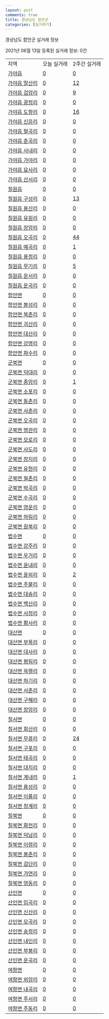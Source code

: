 ```yaml
---
layout: post
comments: true
title: 경상남도 함안군
categories: [실거래가]
---
```


경상남도 함안군 실거래 정보

2021년 06월 13일 등록된 실거래 정보: 0건


<table class="sortable">
  <tr>
    <td>지역</td>
    <td>오늘 실거래</td>
    <td>2주간 실거래</td>
  </tr>

  
  <tr class="item">
    <td><a href="4873025000.html">가야읍</a></td>
    <td><a href="4873025000.html">0</a></td>
    <td><a href="4873025000.html">0</a></td>
  </tr>
    

  <tr class="item">
    <td><a href="4873025021.html">가야읍 말산리</a></td>
    <td><a href="4873025021.html">0</a></td>
    <td><a href="4873025021.html">12</a></td>
  </tr>
    

  <tr class="item">
    <td><a href="4873025022.html">가야읍 검암리</a></td>
    <td><a href="4873025022.html">0</a></td>
    <td><a href="4873025022.html">9</a></td>
  </tr>
    

  <tr class="item">
    <td><a href="4873025023.html">가야읍 광정리</a></td>
    <td><a href="4873025023.html">0</a></td>
    <td><a href="4873025023.html">0</a></td>
  </tr>
    

  <tr class="item">
    <td><a href="4873025024.html">가야읍 도항리</a></td>
    <td><a href="4873025024.html">0</a></td>
    <td><a href="4873025024.html">16</a></td>
  </tr>
    

  <tr class="item">
    <td><a href="4873025025.html">가야읍 신음리</a></td>
    <td><a href="4873025025.html">0</a></td>
    <td><a href="4873025025.html">0</a></td>
  </tr>
    

  <tr class="item">
    <td><a href="4873025026.html">가야읍 혈곡리</a></td>
    <td><a href="4873025026.html">0</a></td>
    <td><a href="4873025026.html">0</a></td>
  </tr>
    

  <tr class="item">
    <td><a href="4873025027.html">가야읍 춘곡리</a></td>
    <td><a href="4873025027.html">0</a></td>
    <td><a href="4873025027.html">0</a></td>
  </tr>
    

  <tr class="item">
    <td><a href="4873025028.html">가야읍 사내리</a></td>
    <td><a href="4873025028.html">0</a></td>
    <td><a href="4873025028.html">0</a></td>
  </tr>
    

  <tr class="item">
    <td><a href="4873025029.html">가야읍 가야리</a></td>
    <td><a href="4873025029.html">0</a></td>
    <td><a href="4873025029.html">0</a></td>
  </tr>
    

  <tr class="item">
    <td><a href="4873025030.html">가야읍 묘사리</a></td>
    <td><a href="4873025030.html">0</a></td>
    <td><a href="4873025030.html">0</a></td>
  </tr>
    

  <tr class="item">
    <td><a href="4873025031.html">가야읍 산서리</a></td>
    <td><a href="4873025031.html">0</a></td>
    <td><a href="4873025031.html">0</a></td>
  </tr>
    

  <tr class="item">
    <td><a href="4873025300.html">칠원읍</a></td>
    <td><a href="4873025300.html">0</a></td>
    <td><a href="4873025300.html">0</a></td>
  </tr>
    

  <tr class="item">
    <td><a href="4873025321.html">칠원읍 구성리</a></td>
    <td><a href="4873025321.html">0</a></td>
    <td><a href="4873025321.html">13</a></td>
  </tr>
    

  <tr class="item">
    <td><a href="4873025322.html">칠원읍 용산리</a></td>
    <td><a href="4873025322.html">0</a></td>
    <td><a href="4873025322.html">0</a></td>
  </tr>
    

  <tr class="item">
    <td><a href="4873025323.html">칠원읍 유원리</a></td>
    <td><a href="4873025323.html">0</a></td>
    <td><a href="4873025323.html">0</a></td>
  </tr>
    

  <tr class="item">
    <td><a href="4873025324.html">칠원읍 장암리</a></td>
    <td><a href="4873025324.html">0</a></td>
    <td><a href="4873025324.html">0</a></td>
  </tr>
    

  <tr class="item">
    <td><a href="4873025325.html">칠원읍 오곡리</a></td>
    <td><a href="4873025325.html">0</a></td>
    <td><a href="4873025325.html">44</a></td>
  </tr>
    

  <tr class="item">
    <td><a href="4873025326.html">칠원읍 예곡리</a></td>
    <td><a href="4873025326.html">0</a></td>
    <td><a href="4873025326.html">1</a></td>
  </tr>
    

  <tr class="item">
    <td><a href="4873025327.html">칠원읍 용정리</a></td>
    <td><a href="4873025327.html">0</a></td>
    <td><a href="4873025327.html">0</a></td>
  </tr>
    

  <tr class="item">
    <td><a href="4873025328.html">칠원읍 무기리</a></td>
    <td><a href="4873025328.html">0</a></td>
    <td><a href="4873025328.html">5</a></td>
  </tr>
    

  <tr class="item">
    <td><a href="4873025329.html">칠원읍 운서리</a></td>
    <td><a href="4873025329.html">0</a></td>
    <td><a href="4873025329.html">0</a></td>
  </tr>
    

  <tr class="item">
    <td><a href="4873025330.html">칠원읍 운곡리</a></td>
    <td><a href="4873025330.html">0</a></td>
    <td><a href="4873025330.html">0</a></td>
  </tr>
    

  <tr class="item">
    <td><a href="4873031000.html">함안면</a></td>
    <td><a href="4873031000.html">0</a></td>
    <td><a href="4873031000.html">0</a></td>
  </tr>
    

  <tr class="item">
    <td><a href="4873031021.html">함안면 봉성리</a></td>
    <td><a href="4873031021.html">0</a></td>
    <td><a href="4873031021.html">0</a></td>
  </tr>
    

  <tr class="item">
    <td><a href="4873031022.html">함안면 북촌리</a></td>
    <td><a href="4873031022.html">0</a></td>
    <td><a href="4873031022.html">0</a></td>
  </tr>
    

  <tr class="item">
    <td><a href="4873031023.html">함안면 괴산리</a></td>
    <td><a href="4873031023.html">0</a></td>
    <td><a href="4873031023.html">0</a></td>
  </tr>
    

  <tr class="item">
    <td><a href="4873031024.html">함안면 대산리</a></td>
    <td><a href="4873031024.html">0</a></td>
    <td><a href="4873031024.html">0</a></td>
  </tr>
    

  <tr class="item">
    <td><a href="4873031025.html">함안면 강명리</a></td>
    <td><a href="4873031025.html">0</a></td>
    <td><a href="4873031025.html">0</a></td>
  </tr>
    

  <tr class="item">
    <td><a href="4873031026.html">함안면 파수리</a></td>
    <td><a href="4873031026.html">0</a></td>
    <td><a href="4873031026.html">0</a></td>
  </tr>
    

  <tr class="item">
    <td><a href="4873032000.html">군북면</a></td>
    <td><a href="4873032000.html">0</a></td>
    <td><a href="4873032000.html">0</a></td>
  </tr>
    

  <tr class="item">
    <td><a href="4873032021.html">군북면 덕대리</a></td>
    <td><a href="4873032021.html">0</a></td>
    <td><a href="4873032021.html">0</a></td>
  </tr>
    

  <tr class="item">
    <td><a href="4873032022.html">군북면 중암리</a></td>
    <td><a href="4873032022.html">0</a></td>
    <td><a href="4873032022.html">1</a></td>
  </tr>
    

  <tr class="item">
    <td><a href="4873032023.html">군북면 소포리</a></td>
    <td><a href="4873032023.html">0</a></td>
    <td><a href="4873032023.html">0</a></td>
  </tr>
    

  <tr class="item">
    <td><a href="4873032024.html">군북면 동촌리</a></td>
    <td><a href="4873032024.html">0</a></td>
    <td><a href="4873032024.html">0</a></td>
  </tr>
    

  <tr class="item">
    <td><a href="4873032025.html">군북면 사촌리</a></td>
    <td><a href="4873032025.html">0</a></td>
    <td><a href="4873032025.html">0</a></td>
  </tr>
    

  <tr class="item">
    <td><a href="4873032026.html">군북면 오곡리</a></td>
    <td><a href="4873032026.html">0</a></td>
    <td><a href="4873032026.html">0</a></td>
  </tr>
    

  <tr class="item">
    <td><a href="4873032027.html">군북면 명관리</a></td>
    <td><a href="4873032027.html">0</a></td>
    <td><a href="4873032027.html">0</a></td>
  </tr>
    

  <tr class="item">
    <td><a href="4873032028.html">군북면 모로리</a></td>
    <td><a href="4873032028.html">0</a></td>
    <td><a href="4873032028.html">0</a></td>
  </tr>
    

  <tr class="item">
    <td><a href="4873032029.html">군북면 사도리</a></td>
    <td><a href="4873032029.html">0</a></td>
    <td><a href="4873032029.html">0</a></td>
  </tr>
    

  <tr class="item">
    <td><a href="4873032030.html">군북면 장지리</a></td>
    <td><a href="4873032030.html">0</a></td>
    <td><a href="4873032030.html">0</a></td>
  </tr>
    

  <tr class="item">
    <td><a href="4873032031.html">군북면 유현리</a></td>
    <td><a href="4873032031.html">0</a></td>
    <td><a href="4873032031.html">0</a></td>
  </tr>
    

  <tr class="item">
    <td><a href="4873032032.html">군북면 월촌리</a></td>
    <td><a href="4873032032.html">0</a></td>
    <td><a href="4873032032.html">0</a></td>
  </tr>
    

  <tr class="item">
    <td><a href="4873032033.html">군북면 박곡리</a></td>
    <td><a href="4873032033.html">0</a></td>
    <td><a href="4873032033.html">0</a></td>
  </tr>
    

  <tr class="item">
    <td><a href="4873032034.html">군북면 수곡리</a></td>
    <td><a href="4873032034.html">0</a></td>
    <td><a href="4873032034.html">0</a></td>
  </tr>
    

  <tr class="item">
    <td><a href="4873032035.html">군북면 영운리</a></td>
    <td><a href="4873032035.html">0</a></td>
    <td><a href="4873032035.html">0</a></td>
  </tr>
    

  <tr class="item">
    <td><a href="4873032036.html">군북면 하림리</a></td>
    <td><a href="4873032036.html">0</a></td>
    <td><a href="4873032036.html">0</a></td>
  </tr>
    

  <tr class="item">
    <td><a href="4873032037.html">군북면 원북리</a></td>
    <td><a href="4873032037.html">0</a></td>
    <td><a href="4873032037.html">0</a></td>
  </tr>
    

  <tr class="item">
    <td><a href="4873033000.html">법수면</a></td>
    <td><a href="4873033000.html">0</a></td>
    <td><a href="4873033000.html">0</a></td>
  </tr>
    

  <tr class="item">
    <td><a href="4873033021.html">법수면 강주리</a></td>
    <td><a href="4873033021.html">0</a></td>
    <td><a href="4873033021.html">0</a></td>
  </tr>
    

  <tr class="item">
    <td><a href="4873033022.html">법수면 우거리</a></td>
    <td><a href="4873033022.html">0</a></td>
    <td><a href="4873033022.html">0</a></td>
  </tr>
    

  <tr class="item">
    <td><a href="4873033023.html">법수면 윤내리</a></td>
    <td><a href="4873033023.html">0</a></td>
    <td><a href="4873033023.html">0</a></td>
  </tr>
    

  <tr class="item">
    <td><a href="4873033024.html">법수면 윤외리</a></td>
    <td><a href="4873033024.html">0</a></td>
    <td><a href="4873033024.html">2</a></td>
  </tr>
    

  <tr class="item">
    <td><a href="4873033025.html">법수면 주물리</a></td>
    <td><a href="4873033025.html">0</a></td>
    <td><a href="4873033025.html">0</a></td>
  </tr>
    

  <tr class="item">
    <td><a href="4873033026.html">법수면 대송리</a></td>
    <td><a href="4873033026.html">0</a></td>
    <td><a href="4873033026.html">0</a></td>
  </tr>
    

  <tr class="item">
    <td><a href="4873033027.html">법수면 백산리</a></td>
    <td><a href="4873033027.html">0</a></td>
    <td><a href="4873033027.html">0</a></td>
  </tr>
    

  <tr class="item">
    <td><a href="4873033028.html">법수면 사정리</a></td>
    <td><a href="4873033028.html">0</a></td>
    <td><a href="4873033028.html">0</a></td>
  </tr>
    

  <tr class="item">
    <td><a href="4873033029.html">법수면 황사리</a></td>
    <td><a href="4873033029.html">0</a></td>
    <td><a href="4873033029.html">0</a></td>
  </tr>
    

  <tr class="item">
    <td><a href="4873034000.html">대산면</a></td>
    <td><a href="4873034000.html">0</a></td>
    <td><a href="4873034000.html">0</a></td>
  </tr>
    

  <tr class="item">
    <td><a href="4873034021.html">대산면 부목리</a></td>
    <td><a href="4873034021.html">0</a></td>
    <td><a href="4873034021.html">0</a></td>
  </tr>
    

  <tr class="item">
    <td><a href="4873034022.html">대산면 대사리</a></td>
    <td><a href="4873034022.html">0</a></td>
    <td><a href="4873034022.html">0</a></td>
  </tr>
    

  <tr class="item">
    <td><a href="4873034023.html">대산면 평림리</a></td>
    <td><a href="4873034023.html">0</a></td>
    <td><a href="4873034023.html">0</a></td>
  </tr>
    

  <tr class="item">
    <td><a href="4873034024.html">대산면 옥렬리</a></td>
    <td><a href="4873034024.html">0</a></td>
    <td><a href="4873034024.html">0</a></td>
  </tr>
    

  <tr class="item">
    <td><a href="4873034025.html">대산면 하기리</a></td>
    <td><a href="4873034025.html">0</a></td>
    <td><a href="4873034025.html">0</a></td>
  </tr>
    

  <tr class="item">
    <td><a href="4873034026.html">대산면 서촌리</a></td>
    <td><a href="4873034026.html">0</a></td>
    <td><a href="4873034026.html">0</a></td>
  </tr>
    

  <tr class="item">
    <td><a href="4873034027.html">대산면 구혜리</a></td>
    <td><a href="4873034027.html">0</a></td>
    <td><a href="4873034027.html">0</a></td>
  </tr>
    

  <tr class="item">
    <td><a href="4873034028.html">대산면 장암리</a></td>
    <td><a href="4873034028.html">0</a></td>
    <td><a href="4873034028.html">0</a></td>
  </tr>
    

  <tr class="item">
    <td><a href="4873035000.html">칠서면</a></td>
    <td><a href="4873035000.html">0</a></td>
    <td><a href="4873035000.html">0</a></td>
  </tr>
    

  <tr class="item">
    <td><a href="4873035021.html">칠서면 회산리</a></td>
    <td><a href="4873035021.html">0</a></td>
    <td><a href="4873035021.html">0</a></td>
  </tr>
    

  <tr class="item">
    <td><a href="4873035022.html">칠서면 무릉리</a></td>
    <td><a href="4873035022.html">0</a></td>
    <td><a href="4873035022.html">24</a></td>
  </tr>
    

  <tr class="item">
    <td><a href="4873035023.html">칠서면 구포리</a></td>
    <td><a href="4873035023.html">0</a></td>
    <td><a href="4873035023.html">0</a></td>
  </tr>
    

  <tr class="item">
    <td><a href="4873035025.html">칠서면 태곡리</a></td>
    <td><a href="4873035025.html">0</a></td>
    <td><a href="4873035025.html">0</a></td>
  </tr>
    

  <tr class="item">
    <td><a href="4873035026.html">칠서면 대치리</a></td>
    <td><a href="4873035026.html">0</a></td>
    <td><a href="4873035026.html">0</a></td>
  </tr>
    

  <tr class="item">
    <td><a href="4873035027.html">칠서면 계내리</a></td>
    <td><a href="4873035027.html">0</a></td>
    <td><a href="4873035027.html">1</a></td>
  </tr>
    

  <tr class="item">
    <td><a href="4873035028.html">칠서면 용성리</a></td>
    <td><a href="4873035028.html">0</a></td>
    <td><a href="4873035028.html">0</a></td>
  </tr>
    

  <tr class="item">
    <td><a href="4873035029.html">칠서면 이룡리</a></td>
    <td><a href="4873035029.html">0</a></td>
    <td><a href="4873035029.html">0</a></td>
  </tr>
    

  <tr class="item">
    <td><a href="4873035030.html">칠서면 청계리</a></td>
    <td><a href="4873035030.html">0</a></td>
    <td><a href="4873035030.html">0</a></td>
  </tr>
    

  <tr class="item">
    <td><a href="4873036000.html">칠북면</a></td>
    <td><a href="4873036000.html">0</a></td>
    <td><a href="4873036000.html">0</a></td>
  </tr>
    

  <tr class="item">
    <td><a href="4873036021.html">칠북면 화천리</a></td>
    <td><a href="4873036021.html">0</a></td>
    <td><a href="4873036021.html">0</a></td>
  </tr>
    

  <tr class="item">
    <td><a href="4873036022.html">칠북면 덕남리</a></td>
    <td><a href="4873036022.html">0</a></td>
    <td><a href="4873036022.html">0</a></td>
  </tr>
    

  <tr class="item">
    <td><a href="4873036023.html">칠북면 이령리</a></td>
    <td><a href="4873036023.html">0</a></td>
    <td><a href="4873036023.html">0</a></td>
  </tr>
    

  <tr class="item">
    <td><a href="4873036024.html">칠북면 봉촌리</a></td>
    <td><a href="4873036024.html">0</a></td>
    <td><a href="4873036024.html">0</a></td>
  </tr>
    

  <tr class="item">
    <td><a href="4873036025.html">칠북면 검단리</a></td>
    <td><a href="4873036025.html">0</a></td>
    <td><a href="4873036025.html">0</a></td>
  </tr>
    

  <tr class="item">
    <td><a href="4873036026.html">칠북면 가연리</a></td>
    <td><a href="4873036026.html">0</a></td>
    <td><a href="4873036026.html">0</a></td>
  </tr>
    

  <tr class="item">
    <td><a href="4873036027.html">칠북면 영동리</a></td>
    <td><a href="4873036027.html">0</a></td>
    <td><a href="4873036027.html">0</a></td>
  </tr>
    

  <tr class="item">
    <td><a href="4873038000.html">산인면</a></td>
    <td><a href="4873038000.html">0</a></td>
    <td><a href="4873038000.html">0</a></td>
  </tr>
    

  <tr class="item">
    <td><a href="4873038021.html">산인면 입곡리</a></td>
    <td><a href="4873038021.html">0</a></td>
    <td><a href="4873038021.html">0</a></td>
  </tr>
    

  <tr class="item">
    <td><a href="4873038022.html">산인면 신산리</a></td>
    <td><a href="4873038022.html">0</a></td>
    <td><a href="4873038022.html">0</a></td>
  </tr>
    

  <tr class="item">
    <td><a href="4873038023.html">산인면 모곡리</a></td>
    <td><a href="4873038023.html">0</a></td>
    <td><a href="4873038023.html">0</a></td>
  </tr>
    

  <tr class="item">
    <td><a href="4873038024.html">산인면 송정리</a></td>
    <td><a href="4873038024.html">0</a></td>
    <td><a href="4873038024.html">0</a></td>
  </tr>
    

  <tr class="item">
    <td><a href="4873038025.html">산인면 내인리</a></td>
    <td><a href="4873038025.html">0</a></td>
    <td><a href="4873038025.html">0</a></td>
  </tr>
    

  <tr class="item">
    <td><a href="4873038026.html">산인면 부봉리</a></td>
    <td><a href="4873038026.html">0</a></td>
    <td><a href="4873038026.html">0</a></td>
  </tr>
    

  <tr class="item">
    <td><a href="4873038027.html">산인면 운곡리</a></td>
    <td><a href="4873038027.html">0</a></td>
    <td><a href="4873038027.html">0</a></td>
  </tr>
    

  <tr class="item">
    <td><a href="4873039000.html">여항면</a></td>
    <td><a href="4873039000.html">0</a></td>
    <td><a href="4873039000.html">0</a></td>
  </tr>
    

  <tr class="item">
    <td><a href="4873039021.html">여항면 외암리</a></td>
    <td><a href="4873039021.html">0</a></td>
    <td><a href="4873039021.html">0</a></td>
  </tr>
    

  <tr class="item">
    <td><a href="4873039022.html">여항면 내곡리</a></td>
    <td><a href="4873039022.html">0</a></td>
    <td><a href="4873039022.html">0</a></td>
  </tr>
    

  <tr class="item">
    <td><a href="4873039023.html">여항면 주서리</a></td>
    <td><a href="4873039023.html">0</a></td>
    <td><a href="4873039023.html">0</a></td>
  </tr>
    

  <tr class="item">
    <td><a href="4873039024.html">여항면 주동리</a></td>
    <td><a href="4873039024.html">0</a></td>
    <td><a href="4873039024.html">0</a></td>
  </tr>
    


</table>
    